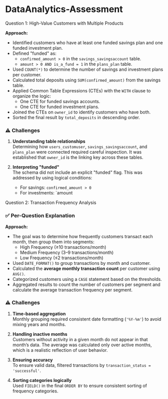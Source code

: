 # DataAnalytics-Assessment

Question 1:  High-Value Customers with Multiple Products

**Approach:**

- Identified customers who have at least one funded savings plan and one funded investment plan.
- Defined "funded" as:
  - `confirmed_amount > 0` in the `savings_savingsaccount` table.
  - `amount > 0 AND is_a_fund = 1` in the `plans_plan` table.
- Used `COUNT(*)` to determine the number of savings and investment plans per customer.
- Calculated total deposits using `SUM(confirmed_amount)` from the savings table.
- Applied Common Table Expressions (CTEs) with the `WITH` clause to organize the logic:
  - One CTE for funded savings accounts.
  - One CTE for funded investment plans.
- Joined the CTEs on `owner_id` to identify customers who have both.
- Sorted the final result by `total_deposits` in descending order.

### ⚠️ Challenges

1. **Understanding table relationships**  
   Determining how `users_customuser`, `savings_savingsaccount`, and `plans_plan` were connected required careful inspection. It was established that `owner_id` is the linking key across these tables.

2. **Interpreting "funded"**  
   The schema did not include an explicit "funded" flag. This was addressed by using logical conditions:
   - For savings: `confirmed_amount > 0`
   - For investments: `amount

Question 2: Transaction Frequency Analysis

### ✅ Per-Question Explanation

**Approach:**

- The goal was to determine how frequently customers transact each month, then group them into segments:
  - High Frequency (≥10 transactions/month)
  - Medium Frequency (3–9 transactions/month)
  - Low Frequency (≤2 transactions/month)
- Used `DATE_FORMAT()` to group transactions by month and customer.
- Calculated the **average monthly transaction count** per customer using `AVG()`.
- Categorized customers using a `CASE` statement based on the thresholds.
- Aggregated results to count the number of customers per segment and calculate the average transaction frequency per segment.

### ⚠️ Challenges

1. **Time-based aggregation**  
   Monthly grouping required consistent date formatting (`'%Y-%m'`) to avoid mixing years and months.

2. **Handling inactive months**  
   Customers without activity in a given month do not appear in that month’s data. The average was calculated only over active months, which is a realistic reflection of user behavior.

3. **Ensuring accuracy**  
   To ensure valid data, filtered transactions by `transaction_status = 'successful'`.

4. **Sorting categories logically**  
   Used `FIELD()` in the final `ORDER BY` to ensure consistent sorting of frequency categories.

